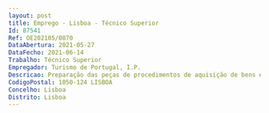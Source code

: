 ```yaml
--- 
layout: post
title: Emprego - Lisboa - Técnico Superior
Id: 87541
Ref: OE202105/0870
DataAbertura: 2021-05-27
DataFecho: 2021-06-14
Trabalho: Técnico Superior
Empregador: Turismo de Portugal, I.P.
Descricao: Preparação das peças de procedimentos de aquisição de bens e serviços Preparação dos processos com vista à obtenção das autorizações ministeriais para efeitos de aquisição de serviços  Preparação dos processos para efeitos de autorização das portarias de extensão de encargos  Tramitação processual dos procedimentos de contratação pública enquanto júri dos concursos  Elaboração de propostas financeiras  Preparação de indicadores de avaliação e acompanhamento da execução dos contratos  Gestor de contratos.
CodigoPostal: 1050-124 LISBOA
Concelho: Lisboa
Distrito: Lisboa
--- 
```

